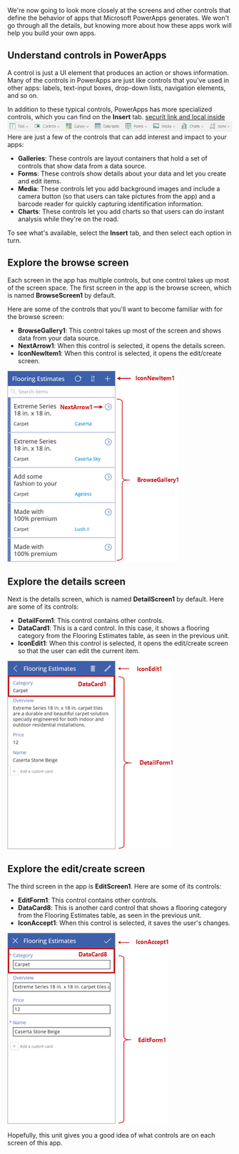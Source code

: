We're now going to look more closely at the screens and other controls that define the behavior of apps that Microsoft PowerApps generates. We won't go through all the details, but knowing more about how these apps work will help you build your own apps.

## Understand controls in PowerApps
A control is just a UI element that produces an action or shows information. Many of the controls in PowerApps are just like controls that you've used in other apps: labels, text-input boxes, drop-down lists, navigation elements, and so on.

In addition to these typical controls, PowerApps has more specialized controls, which you can find on the **Insert** tab.
[securit link and local inside](http://docs.microsodt.com/en-us/)
![Insert ribbon for PowerApps Studio](../media/powerapps-ribbon-controls.png)
Here are just a few of the controls that can add interest and impact to your apps:

- **Galleries**: These controls are layout containers that hold a set of controls that show data from a data source.
- **Forms**: These controls show details about your data and let you create and edit items.
- **Media**: These controls let you add background images and include a camera button (so that users can take pictures from the app) and a barcode reader for quickly capturing identification information.
- **Charts**: These controls let you add charts so that users can do instant analysis while they're on the road.

To see what's available, select the **Insert** tab, and then select each option in turn.

## Explore the browse screen

Each screen in the app has multiple controls, but one control takes up most of the screen space. The first screen in the app is the browse screen, which is named **BrowseScreen1** by default.

Here are some of the controls that you'll want to become familiar with for the browse screen:

- **BrowseGallery1**: This control takes up most of the screen and shows data from your data source.
- **NextArrow1**: When this control is selected, it opens the details screen.
- **IconNewItem1**: When this control is selected, it opens the edit/create screen.

![Browse screen with controls](../media/powerapps-browse-screen.png)

## Explore the details screen
Next is the details screen, which is named **DetailScreen1** by default. Here are some of its controls:

- **DetailForm1**: This control contains other controls.
- **DataCard1**: This is a card control. In this case, it shows a flooring category from the Flooring Estimates table, as seen in the previous unit.
- **IconEdit1**: When this control is selected, it opens the edit/create screen so that the user can edit the current item.

![Details screen with controls](../media/powerapps-details-screen.png)

## Explore the edit/create screen
The third screen in the app is **EditScreen1**. Here are some of its controls:

- **EditForm1**: This control contains other controls.
- **DataCard8**: This is another card control that shows a flooring category from the Flooring Estimates table, as seen in the previous unit.
- **IconAccept1**: When this control is selected, it saves the user's changes.

![Edit/create screen with controls](../media/powerapps-edit-screen.png)

Hopefully, this unit gives you a good idea of what controls are on each screen of this app.